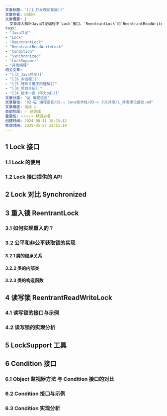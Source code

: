 ```yaml
---
文章标题: "[[1_并发理论基础]]" 
文章作者: Dakkk
文章概要: |
  文章深入解析Java并发编程中`Lock`接口、`ReentrantLock`和`ReentrantReadWriteLock`等高级锁机制。它对比`Lock`与`synchronized`，并详述`LockSupport`工具及`Condition`接口与`Object`监视器方法的异同，深入探讨并发原语的实现细节。
tags:
- "Java并发"
- "Lock"
- "ReentrantLock"
- "ReentrantReadWriteLock"
- "Condition"
- "Synchronized"
- "LockSupport"
- "并发编程"
相关文章:
- "[[2_Java并发]]"
- "[[9_多线程]]"
- "[[5_特殊关键字的理解]]"
- "[[0_项目介绍]]"
- "[[4_技术一面（华为od）]]"
文章分类: "💻 编程语言"
文章路径: "02-💻 编程语言/01-☕ Java技术栈/03-🔥 JUC并发/1_并发理论基础.md"
文章难度: 高级 🔥
目前阶段: ✅ 已完成
重要性: ⭐⭐⭐⭐⭐ 精通必备
创建时间: 2024-08-11 18:15:12
修改时间: 2025-05-27 21:51:10
---
```


## 1 Lock 接口

### 1.1 Lock 的使用

### 1.2 Lock 接口提供的 API

## 2 Lock 对比 Synchronized

## 3 重入锁 ReentrantLock

### 3.1 如何实现重入的？

### 3.2 公平和非公平获取锁的实现

#### 3.2.1 类的继承关系

#### 3.2.2 类的内部类

#### 3.2.3 类的构造函数
## 4 读写锁 ReentrantReadWriteLock

### 4.1 读写锁的接口与示例

### 4.2 读写锁的实现分析
## 5 LockSupport 工具

## 6 Condition 接口

### 6.1 Object 监视器方法 与 Condition 接口的对比

### 6.2 Condition 接口与示例

### 6.3 Condition 实现分析
